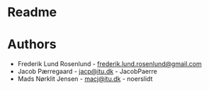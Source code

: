 # Readme
# Authors
- Frederik Lund Rosenlund - frederik.lund.rosenlund@gmail.com
- Jacob Pærregaard - jacp@itu.dk - JacobPaerre
- Mads Nørklit Jensen - macj@itu.dk - noerslidt
